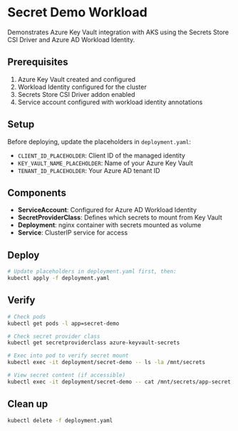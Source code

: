 # Secret Demo Workload

Demonstrates Azure Key Vault integration with AKS using the Secrets Store CSI Driver and Azure AD Workload Identity.

## Prerequisites

1. Azure Key Vault created and configured
2. Workload Identity configured for the cluster
3. Secrets Store CSI Driver addon enabled
4. Service account configured with workload identity annotations

## Setup

Before deploying, update the placeholders in `deployment.yaml`:

- `CLIENT_ID_PLACEHOLDER`: Client ID of the managed identity
- `KEY_VAULT_NAME_PLACEHOLDER`: Name of your Azure Key Vault
- `TENANT_ID_PLACEHOLDER`: Your Azure AD tenant ID

## Components

- **ServiceAccount**: Configured for Azure AD Workload Identity
- **SecretProviderClass**: Defines which secrets to mount from Key Vault
- **Deployment**: nginx container with secrets mounted as volume
- **Service**: ClusterIP service for access

## Deploy

```bash
# Update placeholders in deployment.yaml first, then:
kubectl apply -f deployment.yaml
```

## Verify

```bash
# Check pods
kubectl get pods -l app=secret-demo

# Check secret provider class
kubectl get secretproviderclass azure-keyvault-secrets

# Exec into pod to verify secret mount
kubectl exec -it deployment/secret-demo -- ls -la /mnt/secrets

# View secret content (if accessible)
kubectl exec -it deployment/secret-demo -- cat /mnt/secrets/app-secret
```

## Clean up

```bash
kubectl delete -f deployment.yaml